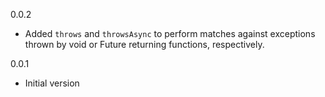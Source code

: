 0.0.2

* Added `throws` and `throwsAsync` to perform matches against exceptions thrown
  by void or Future returning functions, respectively.

0.0.1

* Initial version

